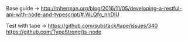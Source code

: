 Base guide -> http://mherman.org/blog/2016/11/05/developing-a-restful-api-with-node-and-typescript/#.WLQfg_nhDIU

Test with tape -> https://github.com/substack/tape/issues/340
                  https://github.com/TypeStrong/ts-node